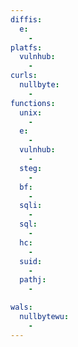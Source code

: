 ```yaml
---
diffis:
  e:
    -
platfs:
  vulnhub:
    -
curls:
  nullbyte:
    -
functions:
  unix:
    -
  e:
    -
  vulnhub:
    -
  steg:
    -
  bf:
    -
  sqli:
    -
  sql:
    -
  hc:
    -
  suid:
    -
  pathj:
    -

wals:
  nullbytewu:
    -
---
```

